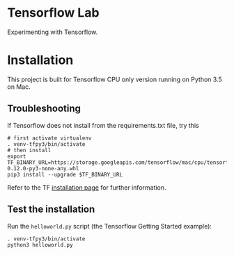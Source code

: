 # Tensorflow Lab
Experimenting with Tensorflow.



# Installation
This project is built for Tensorflow CPU only version running on Python 3.5 on Mac. 

## Troubleshooting
If Tensorflow does not install from the requirements.txt file, try this

    # first activate virtualenv
    . venv-tfpy3/bin/activate
    # then install
    export TF_BINARY_URL=https://storage.googleapis.com/tensorflow/mac/cpu/tensorflow-0.12.0-py3-none-any.whl
    pip3 install --upgrade $TF_BINARY_URL

Refer to the TF [installation page](https://www.tensorflow.org/get_started/os_setup#pip_installation) 
for further information.

## Test the installation
Run the `helloworld.py` script (the Tensorflow Getting Started example):

    . venv-tfpy3/bin/activate
    python3 helloworld.py